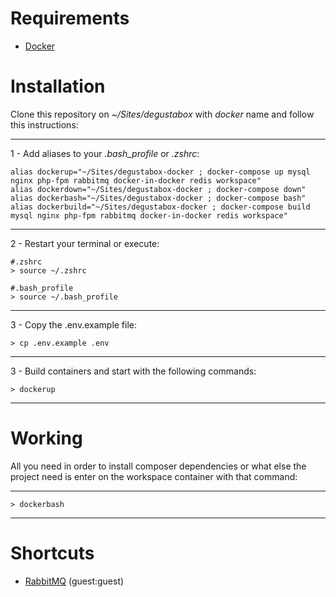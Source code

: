 # Requirements

- [Docker](https://www.docker.com/products/docker-desktop)

# Installation

Clone this repository on _~/Sites/degustabox_ with _docker_ name and follow this instructions:

---

1 - Add aliases to your _.bash_profile_ or _.zshrc_:

```shell
alias dockerup="~/Sites/degustabox-docker ; docker-compose up mysql nginx php-fpm rabbitmq docker-in-docker redis workspace"
alias dockerdown="~/Sites/degustabox-docker ; docker-compose down"
alias dockerbash="~/Sites/degustabox-docker ; docker-compose bash"
alias dockerbuild="~/Sites/degustabox-docker ; docker-compose build mysql nginx php-fpm rabbitmq docker-in-docker redis workspace"
```

---

2 - Restart your terminal or execute:

```shell
#.zshrc
> source ~/.zshrc

#.bash_profile
> source ~/.bash_profile
```

---

3 - Copy the .env.example file:
```shell
> cp .env.example .env
```

---

3 - Build containers and start with the following commands:

```shell
> dockerup
```

---

# Working

All you need in order to install composer dependencies or what else the project need is enter on the workspace container with that command:

---

```shell
> dockerbash
```

---

# Shortcuts

- [RabbitMQ](http://localhost:15672) (guest:guest)
